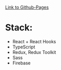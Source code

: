 [Link to Github-Pages ](https://alexlogvinmal.github.io/typing-speed-test/ "alexlogvinmal.github.io/typing-speed-test/")

# Stack:
  * React + React Hooks
  * TypeScript
  * Redux, Redux Toolkit
  * Sass
  * Firebase